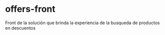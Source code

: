 # offers-front
Front de la solución que brinda la experiencia de la busqueda de productos en descuentos
